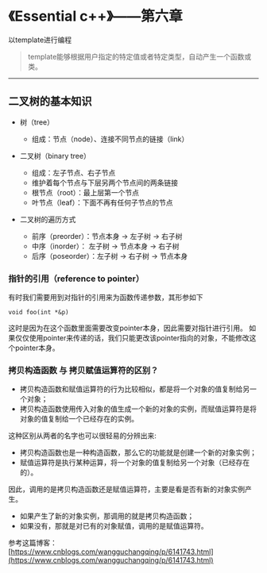 # 《Essential c++》——第六章
以template进行编程

> template能够根据用户指定的特定值或者特定类型，自动产生一个函数或类。

---
## 二叉树的基本知识

- 树（tree）
    - 组成：节点（node）、连接不同节点的链接（link）

- 二叉树（binary tree）
    - 组成：左子节点、右子节点
    - 维护着每个节点与下层另两个节点间的两条链接
    - 根节点（root）：最上层第一个节点
    - 叶节点（leaf）：下面不再有任何子节点的节点

- 二叉树的遍历方式
    - 前序（preorder）：节点本身 -> 左子树 -> 右子树
    - 中序（inorder）： 左子树 -> 节点本身 -> 右子树
    - 后序（poseorder）：左子树 -> 右子树 -> 节点本身


### 指针的引用（reference to pointer）
有时我们需要用到对指针的引用来为函数传递参数，其形参如下
```
void foo(int *&p)
```
这时是因为在这个函数里面需要改变pointer本身，因此需要对指针进行引用。
如果仅仅使用pointer来传递的话，我们只能更改该pointer指向的对象，不能修改这个pointer本身。

### 拷贝构造函数 与 拷贝赋值运算符的区别？
- 拷贝构造函数和赋值运算符的行为比较相似，都是将一个对象的值复制给另一个对象；
- 拷贝构造函数使用传入对象的值生成一个新的对象的实例，而赋值运算符是将对象的值复制给一个已经存在的实例。

这种区别从两者的名字也可以很轻易的分辨出来:
- 拷贝构造函数也是一种构造函数，那么它的功能就是创建一个新的对象实例；
- 赋值运算符是执行某种运算，将一个对象的值复制给另一个对象（已经存在的）。

因此，调用的是拷贝构造函数还是赋值运算符，主要是看是否有新的对象实例产生。
- 如果产生了新的对象实例，那调用的就是拷贝构造函数；
- 如果没有，那就是对已有的对象赋值，调用的是赋值运算符。

参考这篇博客：[https://www.cnblogs.com/wangguchangqing/p/6141743.html](https://www.cnblogs.com/wangguchangqing/p/6141743.html)